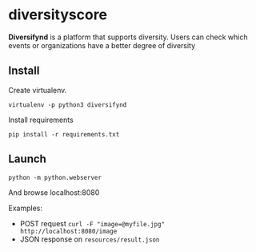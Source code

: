 # diversityscore

**Diversifynd** is a platform that supports diversity.
Users can check which events or organizations have a better degree of diversity

## Install
Create virtualenv.
```
virtualenv -p python3 diversifynd
```
Install requirements
```
pip install -r requirements.txt
```

## Launch
```
python -m python.webserver
```
And browse localhost:8080

Examples:
- POST request
```curl -F "image=@myfile.jpg" http://localhost:8080/image```
- JSON response on `resources/result.json`